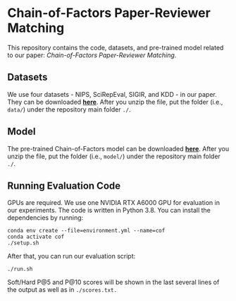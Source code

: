 # Chain-of-Factors Paper-Reviewer Matching

This repository contains the code, datasets, and pre-trained model related to our paper: _Chain-of-Factors Paper-Reviewer Matching_.

## Datasets
We use four datasets - NIPS, SciRepEval, SIGIR, and KDD - in our paper. They can be downloaded [**here**](https://gofile.io/d/CffOcY). After you unzip the file, put the folder (i.e., ```data/```) under the repository main folder ```./```.

## Model
The pre-trained Chain-of-Factors model can be downloaded [**here**](https://gofile.io/d/CffOcY). After you unzip the file, put the folder (i.e., ```model/```) under the repository main folder ```./```.

## Running Evaluation Code
GPUs are required. We use one NVIDIA RTX A6000 GPU for evaluation in our experiments. The code is written in Python 3.8. You can install the dependencies by running:
```
conda env create --file=environment.yml --name=cof
conda activate cof
./setup.sh
```

After that, you can run our evaluation script:
```
./run.sh
```

Soft/Hard P@5 and P@10 scores will be shown in the last several lines of the output as well as in ```./scores.txt.```
